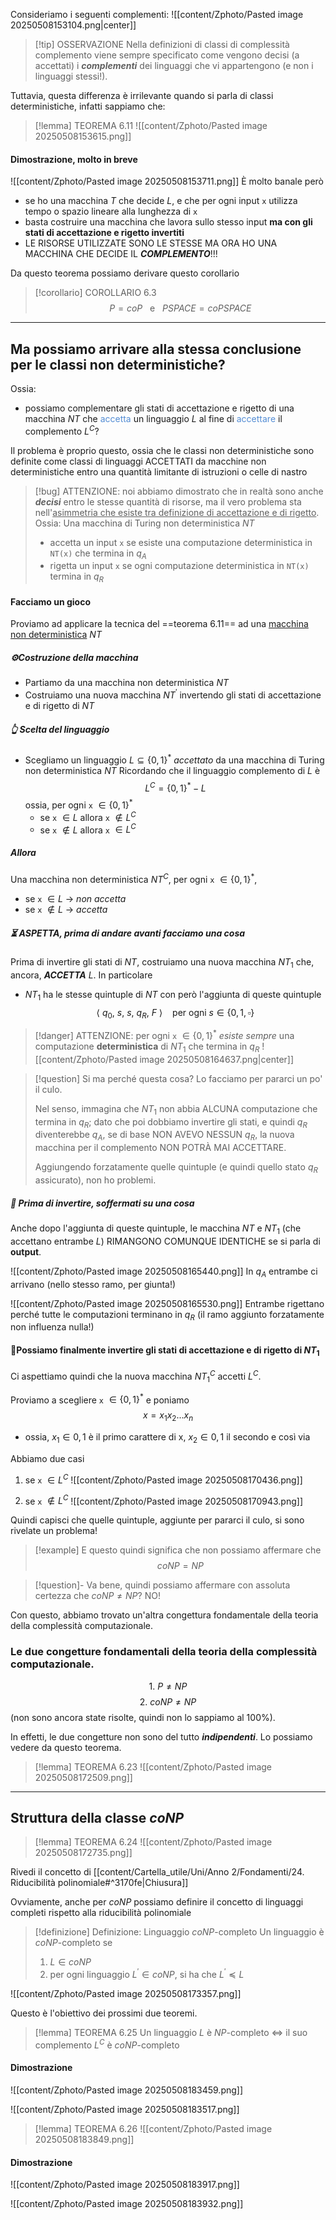 Consideriamo i seguenti complementi:
![[content/Zphoto/Pasted image 20250508153104.png|center]]

>[!tip] OSSERVAZIONE
>Nella definizioni di classi di complessità complemento viene sempre specificato come vengono decisi (a accettati) i ***complementi*** dei linguaggi che vi appartengono (e non i linguaggi stessi!).

Tuttavia, questa differenza è irrilevante quando si parla di classi deterministiche, infatti sappiamo che:
>[!lemma] TEOREMA 6.11 
>![[content/Zphoto/Pasted image 20250508153615.png]]

#### Dimostrazione, molto in breve
![[content/Zphoto/Pasted image 20250508153711.png]]
È molto banale però
- se ho una macchina $T$ che decide $L$, e che per ogni input `x` utilizza tempo o spazio lineare alla lunghezza di `x`
- basta costruire una macchina che lavora sullo stesso input **ma con gli stati di accettazione e rigetto invertiti**
- LE RISORSE UTILIZZATE SONO LE STESSE MA ORA HO UNA MACCHINA CHE DECIDE IL ***COMPLEMENTO***!!!

Da questo teorema possiamo derivare questo corollario
>[!corollario] COROLLARIO 6.3
>$$P = coP \ \ \ \text{e} \ \ \ PSPACE = coPSPACE$$


---

## Ma possiamo arrivare alla stessa conclusione per le classi non deterministiche?
Ossia:
- possiamo complementare gli stati di accettazione e rigetto di una macchina $NT$ che <font color="#548dd4">accetta</font> un linguaggio $L$ al fine di <font color="#548dd4">accettare</font> il complemento $L^{C}$?

Il problema è proprio questo, ossia che le classi non deterministiche sono definite come classi di linguaggi ACCETTATI da macchine non deterministiche entro una quantità limitante di istruzioni o celle di nastro

>[!bug] ATTENZIONE: noi abbiamo dimostrato che in realtà sono anche ***decisi*** entro le stesse quantità di risorse, ma il vero problema sta nell'<u>asimmetria che esiste tra definizione di accettazione e di rigetto</u>.
>Ossia: Una macchina di Turing non deterministica $NT$ 
>- accetta un input `x` se esiste una computazione deterministica in `NT(x)` che termina in $q_{A}$  
>- rigetta un input `x` se ogni computazione deterministica in `NT(x)` termina in $q_{R}$

#### Facciamo un gioco
Proviamo ad applicare la tecnica del ==teorema 6.11== ad una <u>macchina non deterministica</u> $NT$

##### ⚙️Costruzione della macchina
- Partiamo da una macchina non deterministica $NT$
- Costruiamo una nuova macchina $NT^{'}$ invertendo gli stati di accettazione e di rigetto di $NT$

##### 👆 Scelta del linguaggio
- Scegliamo un linguaggio $L \subseteq \{0,1\}^{*}$ *accettato* da una macchina di Turing non deterministica $NT$
	Ricordando che il linguaggio complemento di $L$ è $$L^{C} = \{0,1\}^{*} - L$$ossia, per ogni `x` $\in \{0,1\}^{*}$
	- se `x` $\in L$ allora `x` $\notin L^{C}$
	- se `x` $\notin L$ allora `x` $\in L^{C}$

##### Allora
Una macchina non deterministica $NT^{C}$, per ogni `x` $\in \{0,1\}^{*}$,
- se `x` $\in L$  ->  *non accetta*
- se `x` $\notin L$  ->  *accetta*

##### ⏳ ASPETTA, prima di andare avanti facciamo una cosa
Prima di invertire gli stati di $NT$, costruiamo una nuova macchina $NT_1$ che, ancora, ***ACCETTA*** $L$.
In particolare
- $NT_{1}$ ha le stesse quintuple di $NT$ con però l'aggiunta di queste quintuple $$\langle \ q_{0}, \ s, \ s, \ q_{R}, \ F \ \rangle \ \ \ \ \text{per ogni} \ s \in \{0,1, \square\}$$
>[!danger] ATTENZIONE: per ogni `x` $\in \{0,1\}^{*}$ *esiste sempre* una computazione **deterministica** di $NT_{1}$ che termina in $q_{R}$
>![[content/Zphoto/Pasted image 20250508164637.png|center]]

>[!question] Si ma perché questa cosa?
>Lo facciamo per pararci un po' il culo.
>
>Nel senso, immagina che $NT_{1}$ non abbia ALCUNA computazione che termina in $q_{R}$; 
>dato che poi dobbiamo invertire gli stati, e quindi $q_{R}$ diventerebbe $q_{A}$, se di base NON AVEVO NESSUN $q_{R}$, la nuova macchina per il complemento NON POTRÀ MAI ACCETTARE.
>
>Aggiungendo forzatamente quelle quintuple (e quindi quello stato $q_{R}$ assicurato), non ho problemi.

##### 🛑 Prima di invertire, soffermati su una cosa
Anche dopo l'aggiunta di queste quintuple, le macchina $NT$ e $NT_{1}$ (che accettano entrambe $L$) RIMANGONO COMUNQUE IDENTICHE se si parla di **output**.

![[content/Zphoto/Pasted image 20250508165440.png]]
In $q_{A}$ entrambe ci arrivano (nello stesso ramo, per giunta!)

![[content/Zphoto/Pasted image 20250508165530.png]]
Entrambe rigettano perché tutte le computazioni terminano in $q_{R}$ (il ramo aggiunto forzatamente non influenza nulla!)


#### 🔁Possiamo finalmente invertire gli stati di accettazione e di rigetto di $NT_{1}$
Ci aspettiamo quindi che la nuova macchina $NT_{1}^{C}$ accetti $L^{C}$.

Proviamo a scegliere `x` $\in \{0,1\}^{*}$ e poniamo $$x = x_{1}x_{2}...x_{n}$$
- ossia, $x_{1} ∈ {0,1}$ è il primo carattere di x, $x_{2} ∈ {0,1}$ il secondo e così via

Abbiamo due casi
1. se `x` $\in L^{C}$
	![[content/Zphoto/Pasted image 20250508170436.png]]

2.  se `x` $\notin L^{C}$
	![[content/Zphoto/Pasted image 20250508170943.png]]

Quindi capisci che quelle quintuple, aggiunte per pararci il culo, si sono rivelate un problema!

>[!example] E questo quindi significa che non possiamo affermare che 
>$$coNP = NP$$


>[!question]- Va bene, quindi possiamo affermare con assoluta certezza che $coNP \ne NP$?
NO!

Con questo, abbiamo trovato un'altra congettura fondamentale della teoria della complessità computazionale.

### Le due congetture fondamentali della teoria della complessità computazionale.
$$1. \ P \ne NP$$$$2. \ coNP \ne NP$$
(non sono ancora state risolte, quindi non lo sappiamo al 100%).

In effetti, le due congetture non sono del tutto ***indipendenti***.
Lo possiamo vedere da questo teorema.

>[!lemma] TEOREMA 6.23
>![[content/Zphoto/Pasted image 20250508172509.png]]


---

## Struttura della classe $coNP$

>[!lemma] TEOREMA 6.24
>![[content/Zphoto/Pasted image 20250508172735.png]]

Rivedi il concetto di [[content/Cartella_utile/Uni/Anno 2/Fondamenti/24. Riducibilità polinomiale#^3170fe|Chiusura]] 

Ovviamente, anche per $coNP$ possiamo definire il concetto di linguaggi completi rispetto alla riducibilità polinomiale

>[!definizione] Definizione: Linguaggio $coNP$-completo
>Un linguaggio è $coNP$-completo se
>1) $L \in coNP$
>2) per ogni linguaggio $L^{'} \in coNP$, si ha che $L^{'} ≼ L$


![[content/Zphoto/Pasted image 20250508173357.png]]

Questo è l'obiettivo dei prossimi due teoremi.

>[!lemma] TEOREMA 6.25
>Un linguaggio $L$ è $NP$-completo $\iff$ il suo complemento $L^{C}$ è $coNP$-completo

#### Dimostrazione
![[content/Zphoto/Pasted image 20250508183459.png]]

![[content/Zphoto/Pasted image 20250508183517.png]]


>[!lemma] TEOREMA 6.26
![[content/Zphoto/Pasted image 20250508183849.png]]

#### Dimostrazione
![[content/Zphoto/Pasted image 20250508183917.png]]

![[content/Zphoto/Pasted image 20250508183932.png]]